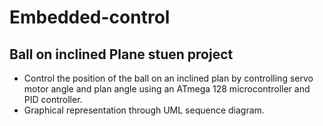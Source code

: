 # Embedded-control

## Ball on inclined Plane stuen project
- Control the position of the ball on an inclined plan by controlling servo motor angle and plan angle using an ATmega 128 microcontroller and PID controller.
- Graphical representation through UML sequence diagram.
